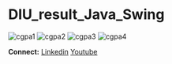 # DIU_result_Java_Swing

![cgpa1](https://user-images.githubusercontent.com/36816925/100550328-6d50c500-32a3-11eb-8630-b05f36850799.png)
![cgpa2](https://user-images.githubusercontent.com/36816925/100550333-72ae0f80-32a3-11eb-8252-d5361cfe6d35.png)
![cgpa3](https://user-images.githubusercontent.com/36816925/100550335-76419680-32a3-11eb-8a7c-f08f82a58464.png)
![cgpa4](https://user-images.githubusercontent.com/36816925/100550336-793c8700-32a3-11eb-8972-b09c0a7bf679.png)

**Connect:** [Linkedin](https://www.linkedin.com/in/marjukahmed) [Youtube](https://www.youtube.com/channel/UCtPoYxNA8UtdQg4aCNkS7Dg)
